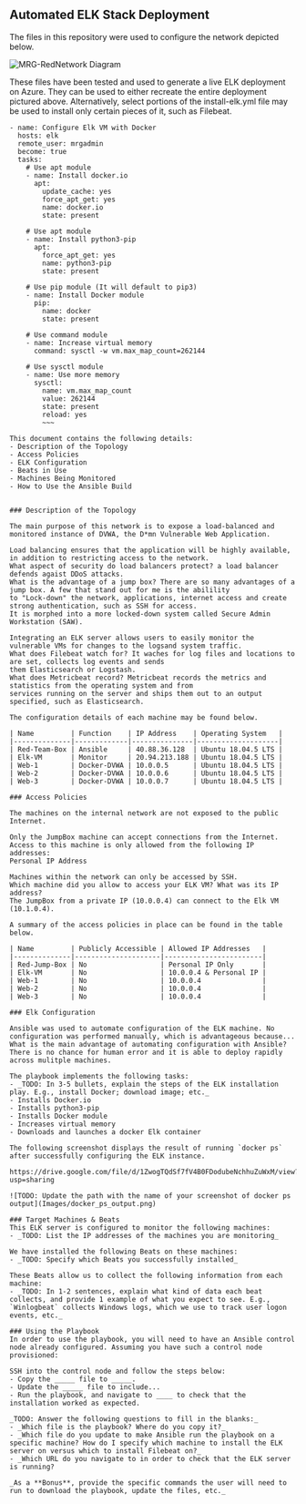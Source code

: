 ## Automated ELK Stack Deployment

The files in this repository were used to configure the network depicted below.

![MRG-RedNetwork Diagram](https://user-images.githubusercontent.com/77562091/117526556-daffcc00-af7a-11eb-9f3d-4486ad8ff460.jpg)


These files have been tested and used to generate a live ELK deployment on Azure. They can be used to either recreate the entire deployment pictured above. Alternatively, select portions of the install-elk.yml file may be used to install only certain pieces of it, such as Filebeat.
~~~---
- name: Configure Elk VM with Docker
  hosts: elk
  remote_user: mrgadmin
  become: true
  tasks:
    # Use apt module
    - name: Install docker.io
      apt:
        update_cache: yes
        force_apt_get: yes
        name: docker.io
        state: present
    
    # Use apt module
    - name: Install python3-pip
      apt:
        force_apt_get: yes
        name: python3-pip
        state: present
      
    # Use pip module (It will default to pip3)
    - name: Install Docker module
      pip:
        name: docker
        state: present
    
    # Use command module
    - name: Increase virtual memory
      command: sysctl -w vm.max_map_count=262144
      
    # Use sysctl module
    - name: Use more memory
      sysctl:
        name: vm.max_map_count
        value: 262144
        state: present
        reload: yes
        ~~~

This document contains the following details:
- Description of the Topology
- Access Policies
- ELK Configuration
- Beats in Use
- Machines Being Monitored
- How to Use the Ansible Build


### Description of the Topology

The main purpose of this network is to expose a load-balanced and monitored instance of DVWA, the D*mn Vulnerable Web Application.

Load balancing ensures that the application will be highly available, in addition to restricting access to the network.
What aspect of security do load balancers protect? a load balancer defends agaist DDoS attacks. 
What is the advantage of a jump box? There are so many advantages of a jump box. A few that stand out for me is the abilility 
to "Lock-down" the network, applications, internet access and create strong authentication, such as SSH for access. 
It is morphed into a more locked-down system called Secure Admin Workstation (SAW). 

Integrating an ELK server allows users to easily monitor the vulnerable VMs for changes to the logsand system traffic.  
What does Filebeat watch for? It waches for log files and locations to are set, collects log events and sends
them Elasticsearch or Logstash. 
What does Metricbeat record? Metricbeat records the metrics and statistics from the operating system and from
services running on the server and ships them out to an output specified, such as Elasticsearch. 

The configuration details of each machine may be found below.

| Name         | Function    | IP Address    | Operating System   |
|--------------|-------------|---------------|--------------------|
| Red-Team-Box | Ansible     | 40.88.36.128  | Ubuntu 18.04.5 LTS |
| Elk-VM       | Monitor     | 20.94.213.188 | Ubuntu 18.04.5 LTS |
| Web-1        | Docker-DVWA | 10.0.0.5      | Ubuntu 18.04.5 LTS |
| Web-2        | Docker-DVWA | 10.0.0.6      | Ubuntu 18.04.5 LTS |
| Web-3        | Docker-DVWA | 10.0.0.7      | Ubuntu 18.04.5 LTS |

### Access Policies

The machines on the internal network are not exposed to the public Internet. 

Only the JumpBox machine can accept connections from the Internet. Access to this machine is only allowed from the following IP addresses:
Personal IP Address

Machines within the network can only be accessed by SSH.
Which machine did you allow to access your ELK VM? What was its IP address?
The JumpBox from a private IP (10.0.0.4) can connect to the Elk VM (10.1.0.4).

A summary of the access policies in place can be found in the table below.

| Name         | Publicly Accessible | Allowed IP Addresses   |
|--------------|---------------------|------------------------|
| Red-Jump-Box | No                  | Personal IP Only       |
| Elk-VM       | No                  | 10.0.0.4 & Personal IP |
| Web-1        | No                  | 10.0.0.4               |
| Web-2        | No                  | 10.0.0.4               |
| Web-3        | No                  | 10.0.0.4               |

### Elk Configuration

Ansible was used to automate configuration of the ELK machine. No configuration was performed manually, which is advantageous because...
What is the main advantage of automating configuration with Ansible?
There is no chance for human error and it is able to deploy rapidly across mulitple machines. 

The playbook implements the following tasks:
- _TODO: In 3-5 bullets, explain the steps of the ELK installation play. E.g., install Docker; download image; etc._
- Installs Docker.io
- Installs python3-pip
- Installs Docker module
- Increases virtual memory
- Downloads and launches a docker Elk container

The following screenshot displays the result of running `docker ps` after successfully configuring the ELK instance.

https://drive.google.com/file/d/1ZwogTQdSf7fV4B0FDodubeNchhuZuWxM/view?usp=sharing

![TODO: Update the path with the name of your screenshot of docker ps output](Images/docker_ps_output.png)

### Target Machines & Beats
This ELK server is configured to monitor the following machines:
- _TODO: List the IP addresses of the machines you are monitoring_

We have installed the following Beats on these machines:
- _TODO: Specify which Beats you successfully installed_

These Beats allow us to collect the following information from each machine:
- _TODO: In 1-2 sentences, explain what kind of data each beat collects, and provide 1 example of what you expect to see. E.g., `Winlogbeat` collects Windows logs, which we use to track user logon events, etc._

### Using the Playbook
In order to use the playbook, you will need to have an Ansible control node already configured. Assuming you have such a control node provisioned: 

SSH into the control node and follow the steps below:
- Copy the _____ file to _____.
- Update the _____ file to include...
- Run the playbook, and navigate to ____ to check that the installation worked as expected.

_TODO: Answer the following questions to fill in the blanks:_
- _Which file is the playbook? Where do you copy it?_
- _Which file do you update to make Ansible run the playbook on a specific machine? How do I specify which machine to install the ELK server on versus which to install Filebeat on?_
- _Which URL do you navigate to in order to check that the ELK server is running?

_As a **Bonus**, provide the specific commands the user will need to run to download the playbook, update the files, etc._

